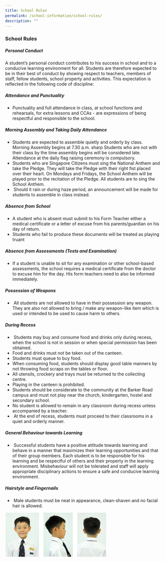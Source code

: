 ```yaml
---
title: School Rules
permalink: /school-information/school-rules/
description: ""
---
```

### **School Rules**

##### **Personal Conduct**
A student’s personal conduct contributes to his success in school and to a conducive learning environment for all. Students are therefore expected to be in their best of conduct by showing respect to teachers, members of staff, fellow students, school property and activities. This expectation is reflected in the following code of discipline:

##### **Attendance and Punctuality**
*   Punctuality and full attendance in class, at school functions and rehearsals, for extra lessons and CCAs - are expressions of being respectful and responsible to the school.

##### **Morning Assembly and Taking Daily Attendance**

*   Students are expected to assemble quietly and orderly by class. Morning Assembly begins at 7.30 a.m. sharp Students who are not with their class by the time assembly begins will be considered late. Attendance at the daily flag raising ceremony is compulsory.
*   Students who are Singapore Citizens must sing the National Anthem and take the Pledge. They will take the Pledge with their right fist placed over their heart. On Mondays and Fridays, the School Anthem will be played prior to the recitation of the Pledge. All students are to sing the School Anthem.
*    Should it rain or during haze period, an announcement will be made for students to assemble in class instead.

##### **Absence from School**
*   A student who is absent must submit to his Form Teacher either a medical certificate or a letter of excuse from his parents/guardian on his day of return.
*   Students who fail to produce these documents will be treated as playing truant

##### **Absence from Assessments (Tests and Examination)**
*   If a student is unable to sit for any examination or other school-based assessments, the school requires a medical certificate from the doctor to excuse him for the day. His form teachers need to also be informed immediately.

##### **Possession of Weapons**
*    All students are not allowed to have in their possession any weapon. They are also not allowed to bring / make any weapon-like item which is used or intended to be used to cause harm to others.

##### **During Recess**
*    Students may buy and consume food and drinks only during recess, when the school is not in session or when special permission has been obtained.
*   Food and drinks must not be taken out of the canteen.
*   Students must queue to buy food.
*   When consuming food, students should display good table manners by not throwing food scraps on the tables or floor.
*   All utensils, crockery and trays must be returned to the collecting centre.
*   Playing in the canteen is prohibited.
*   Students should be considerate to the community at the Barker Road campus and must not play near the church, kindergarten, hostel and secondary school.
*   No student is allowed to remain in any classroom during recess unless accompanied by a teacher. 
*    At the end of recess, students must proceed to their classrooms in a quiet and orderly manner.

##### **General Behaviour towards Learning**
*    Successful students have a positive attitude towards learning and behave in a manner that maximizes their learning opportunities and that of their group members. Each student is to be responsible for his learning and be respectful of others and their property in the learning environment. Misbehaviour will not be tolerated and staff will apply appropriate disciplinary actions to ensure a safe and conducive learning environment.

##### **Hairstyle and Fingernails**
*    Male students must be neat in appearance, clean-shaven and no facial hair is allowed.

<img src="/images/schrulepic1.jpg" 
     style="width:65%">








